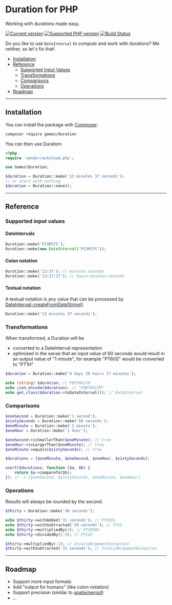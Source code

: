# Duration for PHP

Working with durations made easy.

[![Current version](https://img.shields.io/packagist/v/gamez/duration.svg)](https://packagist.org/packages/gamez/duration)
[![Supported PHP version](https://img.shields.io/packagist/php-v/gamez/duration.svg)]()
[![Build Status](https://travis-ci.com/jeromegamez/duration-php.svg?branch=master)](https://travis-ci.com/jeromegamez/duration-php)

Do you like to use `DateInterval` to compute and work with durations? Me neither, so let's fix that!

* [Installation](#installation)
* [Reference](#reference)
  * [Supported Input Values](#supported-input-values)
  * [Transformations](#transformations)
  * [Comparisons](#comparisons)
  * [Operations](#operations)
* [Roadmap](#roadmap)

---

## Installation

You can install the package with [Composer](https://getcomposer.org):

```bash
composer require gamez/duration
```

You can then use Duration:

```php
<?php
require 'vendor/autoload.php';

use Gamez\Duration;

$duration = Duration::make('13 minutes 37 seconds');
// or start with nothing
$duration = Duration::none();
```

---

## Reference

### Supported input values

#### DateIntervals

```php
Duration::make('P13M37S');
Duration::make(new DateInterval('P13M37S'));
```

#### Colon notation

```php
Duration::make('13:37'); // minutes:seconds
Duration::make('13:37:37'); // hours:minutes:seconds
```

#### Textual notation

A textual notation is any value that can be processed by 
[DateInterval::createFromDateString()](https://secure.php.net/manual/en/dateinterval.createfromdatestring.php)

```php
Duration::make('13 minutes 37 seconds');
```

### Transformations

When transformed, a Duration will be

* converted to a DateInterval representation
* optimized in the sense that an input value of 60 seconds would result in an output value of "1 minute", 
  for example "PT60S" would be converted to "PT1H"

```php
$duration = Duration::make('8 days 29 hours 77 minutes');

echo (string) $duration; // P9DT6H17M
echo json_encode($duration); // "P9DT6H17M"
echo get_class($duration->toDateInterval()); // DateInterval
```

### Comparisons

```php
$oneSecond = Duration::make('1 second');
$sixtySeconds = Duration::make('60 seconds');
$oneMinute = Duration::make('1 minute');
$oneHour = Duration::make('1 hour');

$oneSecond->isSmallerThan($oneMinute); // true
$oneHour->isLargerThan($oneMinute); // true
$oneMinute->equals($sixtySeconds); // true

$durations = [$oneMinute, $oneSecond, $oneHour, $sixtySeconds];

usort($durations, function ($a, $b) {
    return $a->compareTo($b);
}); // -> [$oneSecond, $sixtySeconds, $oneMinute, $oneHour]
```

### Operations

Results will always be rounded by the second.

```php
$thirty = Duration::make('30 seconds');

echo $thirty->withAdded('31 seconds'); // PT1M1S
echo $thirty->withSubtracted('29 seconds'); // PT1S
echo $thirty->multipliedBy(3); // PT1M30S
echo $thirty->dividedBy(2.5); // PT12S

$thirty->multipliedBy(-1); // InvalidArgumentException
$thirty->withSubtracted('31 seconds'); // InvalidArgumentException
```

---

## Roadmap

* Support more input formats
* Add "output for humans" (like colon notation)
* Support precision (similar to [spatie/period](https://github.com/spatie/period))
* ...

